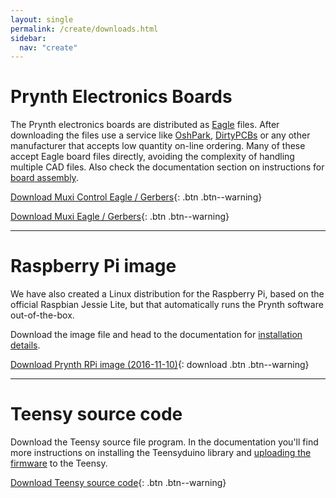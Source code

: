 ```yaml
---
layout: single
permalink: /create/downloads.html
sidebar:
  nav: "create"
---
```


# Prynth Electronics Boards

The Prynth electronics boards are distributed as [Eagle](https://cadsoft.io/) files.
After downloading the files use a service like [OshPark](https://oshpark.com/), [DirtyPCBs](http://dirtypcbs.com/) or any other manufacturer that accepts low quantity on-line ordering. Many of these accept Eagle board files directly, avoiding the complexity of handling multiple CAD files. Also check the documentation section on instructions for [board assembly](board-assembly.html).

[Download  Muxi Control Eagle / Gerbers](https://github.com/prynth/prynth/blob/master/pcb/muxi_control/muxi_control.zip?raw=true){: .btn .btn--warning}

[Download  Muxi Eagle / Gerbers](https://github.com/prynth/prynth/blob/master/pcb/muxi/muxi.zip?raw=true){: .btn .btn--warning}

---

# Raspberry Pi image

We have also created a Linux distribution for the Raspberry Pi, based on the official Raspbian Jessie Lite, but that automatically runs the Prynth software out-of-the-box.

Download the image file and head to the documentation for [installation details](install-rpi-image.html).

[Download Prynth RPi image (2016-11-10)](https://www.dropbox.com/s/4oydarjeqh2m27f/2016-11-10-prynth.img.zip?dl=1){: download .btn .btn--warning}

---

# Teensy source code

Download the Teensy source file program. In the documentation you'll find more instructions on installing the Teensyduino library and [uploading the firmware](teensy-firmware.html) to the Teensy.

[Download Teensy source code](https://github.com/prynth/prynth/blob/master/teensy/piteensymux.zip?raw=true){: .btn .btn--warning}
